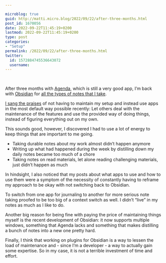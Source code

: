 ```yaml
---

microblog: true
guid: http://matti.micro.blog/2022/09/22/after-three-months.html
post_id: 1670056
date: 2022-09-22T11:45:19+0200
lastmod: 2022-09-22T11:45:19+0200
type: post
categories:
- "Setup"
permalink: /2022/09/22/after-three-months.html
twitter:
  id: 1572884745536643072
  username:
---
```

<p> </p>
<p>After three months with <a href="https://blog.martin-haehnel.de/2022/08/22/good-apps-agenda.html">Agenda</a>, which is still a very good app, I’m back with <a href="https://blog.martin-haehnel.de/2022/02/27/good-apps-obsidian.html">Obsidian</a> for <a href="https://blog.martin-haehnel.de/2022/07/18/the-three-types.html">all the types of notes that I take</a>.</p>
<p><a href="https://blog.martin-haehnel.de/2022/08/22/stock-is-better.html">I sang the praises</a> of not having to maintain my setup and instead use apps in the most default way possible recently: Let others deal with the maintenance of the features and use the provided way of doing things, instead of figuring everything out on my own.</p>
<p>This sounds good, however, I discovered I had to use a lot of energy to keep things that are important to me going.</p>
<ul>
<li>Taking durable notes about my work almost didn’t happen anymore</li>
<li>Writing up what had happened during the week by distilling down my daily notes became too much of a chore</li>
<li>Taking notes on read materials, let alone reading challenging materials, just didn’t happen as much</li>
</ul>
<p>In hindsight, I also noticed that my posts about what apps to use and how to use them were a symptom of the necessity of constantly having to reframe my approach to be okay with not switching back to Obsidian.</p>
<p>To switch from one app for journaling to another for more serious note taking proofed to be too big of a context switch as well. I didn’t “live” in my notes as much as I like to do.</p>
<p>Another big reason for being fine with paying the price of maintaining things myself is the recent development of Obsidian: it now supports multiple windows, something that Agenda lacks and something that makes distilling a bunch of notes into a new one pretty hard.</p>
<p>Finally, I think that working on plugins for Obsidian is a way to lessen the load of maintenance and - since I’m a developer - a way to actually gain some expertise. So in my case, it is not a terrible investment of time and effort.</p>
<p> </p>
